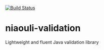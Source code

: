 [![Build Status](https://travis-ci.org/traxtech/niaouli-validation.svg?branch=master)](https://travis-ci.org/traxtech/niaouli-validation)

# niaouli-validation

Lightweight and fluent Java validation library
